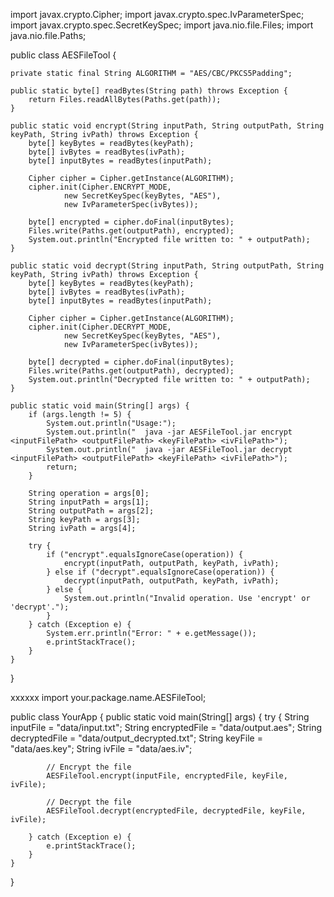 import javax.crypto.Cipher;
import javax.crypto.spec.IvParameterSpec;
import javax.crypto.spec.SecretKeySpec;
import java.nio.file.Files;
import java.nio.file.Paths;

public class AESFileTool {

    private static final String ALGORITHM = "AES/CBC/PKCS5Padding";

    public static byte[] readBytes(String path) throws Exception {
        return Files.readAllBytes(Paths.get(path));
    }

    public static void encrypt(String inputPath, String outputPath, String keyPath, String ivPath) throws Exception {
        byte[] keyBytes = readBytes(keyPath);
        byte[] ivBytes = readBytes(ivPath);
        byte[] inputBytes = readBytes(inputPath);

        Cipher cipher = Cipher.getInstance(ALGORITHM);
        cipher.init(Cipher.ENCRYPT_MODE,
                new SecretKeySpec(keyBytes, "AES"),
                new IvParameterSpec(ivBytes));

        byte[] encrypted = cipher.doFinal(inputBytes);
        Files.write(Paths.get(outputPath), encrypted);
        System.out.println("Encrypted file written to: " + outputPath);
    }

    public static void decrypt(String inputPath, String outputPath, String keyPath, String ivPath) throws Exception {
        byte[] keyBytes = readBytes(keyPath);
        byte[] ivBytes = readBytes(ivPath);
        byte[] inputBytes = readBytes(inputPath);

        Cipher cipher = Cipher.getInstance(ALGORITHM);
        cipher.init(Cipher.DECRYPT_MODE,
                new SecretKeySpec(keyBytes, "AES"),
                new IvParameterSpec(ivBytes));

        byte[] decrypted = cipher.doFinal(inputBytes);
        Files.write(Paths.get(outputPath), decrypted);
        System.out.println("Decrypted file written to: " + outputPath);
    }

    public static void main(String[] args) {
        if (args.length != 5) {
            System.out.println("Usage:");
            System.out.println("  java -jar AESFileTool.jar encrypt <inputFilePath> <outputFilePath> <keyFilePath> <ivFilePath>");
            System.out.println("  java -jar AESFileTool.jar decrypt <inputFilePath> <outputFilePath> <keyFilePath> <ivFilePath>");
            return;
        }

        String operation = args[0];
        String inputPath = args[1];
        String outputPath = args[2];
        String keyPath = args[3];
        String ivPath = args[4];

        try {
            if ("encrypt".equalsIgnoreCase(operation)) {
                encrypt(inputPath, outputPath, keyPath, ivPath);
            } else if ("decrypt".equalsIgnoreCase(operation)) {
                decrypt(inputPath, outputPath, keyPath, ivPath);
            } else {
                System.out.println("Invalid operation. Use 'encrypt' or 'decrypt'.");
            }
        } catch (Exception e) {
            System.err.println("Error: " + e.getMessage());
            e.printStackTrace();
        }
    }
}



xxxxxx
import your.package.name.AESFileTool;

public class YourApp {
    public static void main(String[] args) {
        try {
            String inputFile = "data/input.txt";
            String encryptedFile = "data/output.aes";
            String decryptedFile = "data/output_decrypted.txt";
            String keyFile = "data/aes.key";
            String ivFile = "data/aes.iv";

            // Encrypt the file
            AESFileTool.encrypt(inputFile, encryptedFile, keyFile, ivFile);

            // Decrypt the file
            AESFileTool.decrypt(encryptedFile, decryptedFile, keyFile, ivFile);

        } catch (Exception e) {
            e.printStackTrace();
        }
    }
}